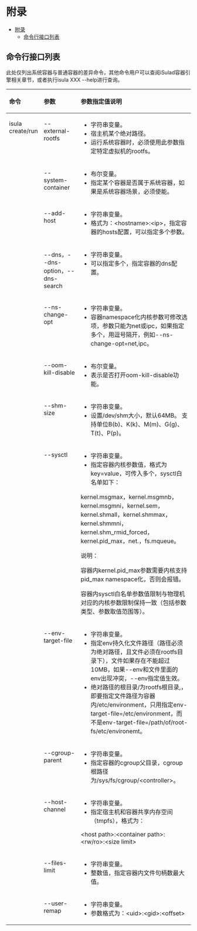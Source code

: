 # 附录

- [附录](#附录)
    - [命令行接口列表](#命令行接口列表)


## 命令行接口列表

此处仅列出系统容器与普通容器的差异命令，其他命令用户可以查阅iSulad容器引擎相关章节，或者执行isula XXX --help进行查询。

<a name="zh-cn_topic_0182200851_table1661120132715"></a>
<table><thead align="left"><tr id="zh-cn_topic_0182200851_row106622062718"><th class="cellrowborder" valign="top" width="15.909999999999998%" id="mcps1.1.4.1.1"><p id="zh-cn_topic_0182200851_p66628072719"><a name="zh-cn_topic_0182200851_p66628072719"></a><a name="zh-cn_topic_0182200851_p66628072719"></a>命令</p>
</th>
<th class="cellrowborder" valign="top" width="20.96%" id="mcps1.1.4.1.2"><p id="zh-cn_topic_0182200851_p180520291382"><a name="zh-cn_topic_0182200851_p180520291382"></a><a name="zh-cn_topic_0182200851_p180520291382"></a>参数</p>
</th>
<th class="cellrowborder" valign="top" width="63.129999999999995%" id="mcps1.1.4.1.3"><p id="zh-cn_topic_0182200851_p16630017279"><a name="zh-cn_topic_0182200851_p16630017279"></a><a name="zh-cn_topic_0182200851_p16630017279"></a>参数指定值说明</p>
</th>
</tr>
</thead>
<tbody><tr id="zh-cn_topic_0182200851_row1566315011273"><td class="cellrowborder" rowspan="13" valign="top" width="15.909999999999998%" headers="mcps1.1.4.1.1 "><p id="zh-cn_topic_0182200851_p19663103273"><a name="zh-cn_topic_0182200851_p19663103273"></a><a name="zh-cn_topic_0182200851_p19663103273"></a>isula create/run</p>
</td>
<td class="cellrowborder" valign="top" width="20.96%" headers="mcps1.1.4.1.2 "><p id="zh-cn_topic_0182200851_p13133631162711"><a name="zh-cn_topic_0182200851_p13133631162711"></a><a name="zh-cn_topic_0182200851_p13133631162711"></a>--external-rootfs</p>
</td>
<td class="cellrowborder" valign="top" width="63.129999999999995%" headers="mcps1.1.4.1.3 "><a name="zh-cn_topic_0182200851_ul9563151193112"></a><a name="zh-cn_topic_0182200851_ul9563151193112"></a><ul id="zh-cn_topic_0182200851_ul9563151193112"><li>字符串变量。</li><li>宿主机某个绝对路径。</li><li>运行系统容器时，必须使用此参数指定特定虚拟机的rootfs。</li></ul>
</td>
</tr>
<tr id="zh-cn_topic_0182200851_row16284133542717"><td class="cellrowborder" valign="top" headers="mcps1.1.4.1.1 "><p id="zh-cn_topic_0182200851_p1244444320276"><a name="zh-cn_topic_0182200851_p1244444320276"></a><a name="zh-cn_topic_0182200851_p1244444320276"></a>--system-container</p>
</td>
<td class="cellrowborder" valign="top" headers="mcps1.1.4.1.2 "><a name="zh-cn_topic_0182200851_ul29491493213"></a><a name="zh-cn_topic_0182200851_ul29491493213"></a><ul id="zh-cn_topic_0182200851_ul29491493213"><li>布尔变量。</li><li>指定某个容器是否属于系统容器，如果是系统容器场景，必须使能。</li></ul>
</td>
</tr>
<tr id="zh-cn_topic_0182200851_row73694524302"><td class="cellrowborder" valign="top" headers="mcps1.1.4.1.1 "><p id="zh-cn_topic_0182200851_p84168531305"><a name="zh-cn_topic_0182200851_p84168531305"></a><a name="zh-cn_topic_0182200851_p84168531305"></a>--add-host</p>
</td>
<td class="cellrowborder" valign="top" headers="mcps1.1.4.1.2 "><a name="zh-cn_topic_0182200851_ul599565718433"></a><a name="zh-cn_topic_0182200851_ul599565718433"></a><ul id="zh-cn_topic_0182200851_ul599565718433"><li>字符串变量。</li><li>格式为：&lt;hostname&gt;:&lt;ip&gt;，指定容器的hosts配置，可以指定多个参数。</li></ul>
</td>
</tr>
<tr id="zh-cn_topic_0182200851_row136653112315"><td class="cellrowborder" valign="top" headers="mcps1.1.4.1.1 "><p id="zh-cn_topic_0182200851_p14571723318"><a name="zh-cn_topic_0182200851_p14571723318"></a><a name="zh-cn_topic_0182200851_p14571723318"></a>--dns，--dns-option，--dns-search</p>
</td>
<td class="cellrowborder" valign="top" headers="mcps1.1.4.1.2 "><a name="zh-cn_topic_0182200851_ul1203182244412"></a><a name="zh-cn_topic_0182200851_ul1203182244412"></a><ul id="zh-cn_topic_0182200851_ul1203182244412"><li>字符串变量。</li><li>可以指定多个，指定容器的dns配置。</li></ul>
</td>
</tr>
<tr id="zh-cn_topic_0182200851_row2222848182715"><td class="cellrowborder" valign="top" headers="mcps1.1.4.1.1 "><p id="zh-cn_topic_0182200851_p182891218289"><a name="zh-cn_topic_0182200851_p182891218289"></a><a name="zh-cn_topic_0182200851_p182891218289"></a>--ns-change-opt</p>
</td>
<td class="cellrowborder" valign="top" headers="mcps1.1.4.1.2 "><a name="zh-cn_topic_0182200851_ul4651332104415"></a><a name="zh-cn_topic_0182200851_ul4651332104415"></a><ul id="zh-cn_topic_0182200851_ul4651332104415"><li>字符串变量。</li><li>容器namespace化内核参数可修改选项，参数只能为net或ipc，如果指定多个，用逗号隔开，例如--ns-change-opt=net,ipc。</li></ul>
</td>
</tr>
<tr id="zh-cn_topic_0182200851_row1165111213119"><td class="cellrowborder" valign="top" headers="mcps1.1.4.1.1 "><p id="zh-cn_topic_0182200851_p82999175019"><a name="zh-cn_topic_0182200851_p82999175019"></a><a name="zh-cn_topic_0182200851_p82999175019"></a>--oom-kill-disable</p>
</td>
<td class="cellrowborder" valign="top" headers="mcps1.1.4.1.2 "><a name="zh-cn_topic_0182200851_ul7426436445"></a><a name="zh-cn_topic_0182200851_ul7426436445"></a><ul id="zh-cn_topic_0182200851_ul7426436445"><li>布尔变量。</li><li>表示是否打开oom-kill-disable功能。</li></ul>
</td>
</tr>
<tr id="zh-cn_topic_0182200851_row104632712116"><td class="cellrowborder" valign="top" headers="mcps1.1.4.1.1 "><p id="zh-cn_topic_0182200851_p1813461625011"><a name="zh-cn_topic_0182200851_p1813461625011"></a><a name="zh-cn_topic_0182200851_p1813461625011"></a>--shm-size</p>
</td>
<td class="cellrowborder" valign="top" headers="mcps1.1.4.1.2 "><a name="zh-cn_topic_0182200851_ul116272884512"></a><a name="zh-cn_topic_0182200851_ul116272884512"></a><ul id="zh-cn_topic_0182200851_ul116272884512"><li>字符串变量。</li><li>设置/dev/shm大小，默认64MB。 支持单位B(b)、K(k)、M(m)、G(g)、T(t)、P(p)。</li></ul>
</td>
</tr>
<tr id="zh-cn_topic_0182200851_row16585112119283"><td class="cellrowborder" valign="top" headers="mcps1.1.4.1.1 "><p id="zh-cn_topic_0182200851_p1615315468296"><a name="zh-cn_topic_0182200851_p1615315468296"></a><a name="zh-cn_topic_0182200851_p1615315468296"></a>--sysctl</p>
</td>
<td class="cellrowborder" valign="top" headers="mcps1.1.4.1.2 "><a name="zh-cn_topic_0182200851_ul1049333019450"></a><a name="zh-cn_topic_0182200851_ul1049333019450"></a><ul id="zh-cn_topic_0182200851_ul1049333019450"><li>字符串变量。</li><li>指定容器内核参数值，格式为key=value，可传入多个，sysctl白名单如下：</li></ul>
<p id="zh-cn_topic_0182200851_p12153124682910"><a name="zh-cn_topic_0182200851_p12153124682910"></a><a name="zh-cn_topic_0182200851_p12153124682910"></a>kernel.msgmax，kernel.msgmnb，kernel.msgmni，kernel.sem，kernel.shmall，kernel.shmmax，kernel.shmmni，  kernel.shm_rmid_forced，kernel.pid_max，net.，fs.mqueue。</p>
<div class="note" id="zh-cn_topic_0182200851_note72211527326"><a name="zh-cn_topic_0182200851_note72211527326"></a><a name="zh-cn_topic_0182200851_note72211527326"></a><span class="notetitle"> 说明： </span><div class="notebody"><p id="zh-cn_topic_0182200851_p1723145210324"><a name="zh-cn_topic_0182200851_p1723145210324"></a><a name="zh-cn_topic_0182200851_p1723145210324"></a>容器内kernel.pid_max参数需要内核支持pid_max namespace化，否则会报错。</p>
<p id="zh-cn_topic_0182200851_p109360115251"><a name="zh-cn_topic_0182200851_p109360115251"></a><a name="zh-cn_topic_0182200851_p109360115251"></a>容器内sysctl白名单参数值限制与物理机对应的内核参数限制保持一致（包括参数类型、参数取值范围等）。</p>
</div></div>
</td>
</tr>
<tr id="zh-cn_topic_0182200851_row785516578292"><td class="cellrowborder" valign="top" headers="mcps1.1.4.1.1 "><p id="zh-cn_topic_0182200851_p4481659122913"><a name="zh-cn_topic_0182200851_p4481659122913"></a><a name="zh-cn_topic_0182200851_p4481659122913"></a>--env-target-file</p>
</td>
<td class="cellrowborder" valign="top" headers="mcps1.1.4.1.2 "><a name="zh-cn_topic_0182200851_ul548533917455"></a><a name="zh-cn_topic_0182200851_ul548533917455"></a><ul id="zh-cn_topic_0182200851_ul548533917455"><li>字符串变量。</li><li>指定env持久化文件路径（路径必须为绝对路径，且文件必须在rootfs目录下），文件如果存在不能超过10MB，如果--env和文件里面的env出现冲突，--env指定值生效。</li><li><span>绝对路径的根目录/为rootfs根目录,，即要指定文件路径为容器内/etc/environment，只用指定env-target-file=/etc/environment，而不是env-target-file=/path/of/root-fs/etc/environemt。</span></li></ul>
</td>
</tr>
<tr id="zh-cn_topic_0182200851_row6385192913114"><td class="cellrowborder" valign="top" headers="mcps1.1.4.1.1 "><p id="zh-cn_topic_0182200851_p738518292315"><a name="zh-cn_topic_0182200851_p738518292315"></a><a name="zh-cn_topic_0182200851_p738518292315"></a>--cgroup-parent</p>
</td>
<td class="cellrowborder" valign="top" headers="mcps1.1.4.1.2 "><a name="zh-cn_topic_0182200851_ul12599144954515"></a><a name="zh-cn_topic_0182200851_ul12599144954515"></a><ul id="zh-cn_topic_0182200851_ul12599144954515"><li>字符串变量。</li><li>指定容器的cgroup父目录，cgroup根路径为/sys/fs/cgroup/&lt;controller&gt;。</li></ul>
</td>
</tr>
<tr id="zh-cn_topic_0182200851_row683110439325"><td class="cellrowborder" valign="top" headers="mcps1.1.4.1.1 "><p id="zh-cn_topic_0182200851_p188311043163218"><a name="zh-cn_topic_0182200851_p188311043163218"></a><a name="zh-cn_topic_0182200851_p188311043163218"></a>--host-channel</p>
</td>
<td class="cellrowborder" valign="top" headers="mcps1.1.4.1.2 "><a name="zh-cn_topic_0182200851_ul79431858144512"></a><a name="zh-cn_topic_0182200851_ul79431858144512"></a><ul id="zh-cn_topic_0182200851_ul79431858144512"><li>字符串变量。</li><li>指定宿主机和容器共享内存空间（tmpfs），格式为：</li></ul>
<p id="zh-cn_topic_0182200851_p890713489326"><a name="zh-cn_topic_0182200851_p890713489326"></a><a name="zh-cn_topic_0182200851_p890713489326"></a>&lt;host path&gt;:&lt;container path&gt;:&lt;rw/ro&gt;:&lt;size limit&gt;</p>
</td>
</tr>
<tr id="zh-cn_topic_0182200851_row69531255173313"><td class="cellrowborder" valign="top" headers="mcps1.1.4.1.1 "><p id="zh-cn_topic_0182200851_p5953145533310"><a name="zh-cn_topic_0182200851_p5953145533310"></a><a name="zh-cn_topic_0182200851_p5953145533310"></a>--files-limit</p>
</td>
<td class="cellrowborder" valign="top" headers="mcps1.1.4.1.2 "><a name="zh-cn_topic_0182200851_ul187604954614"></a><a name="zh-cn_topic_0182200851_ul187604954614"></a><ul id="zh-cn_topic_0182200851_ul187604954614"><li>字符串变量。</li><li>整数值，指定容器内文件句柄数最大值。</li></ul>
</td>
</tr>
<tr id="zh-cn_topic_0182200851_row12779102883511"><td class="cellrowborder" valign="top" headers="mcps1.1.4.1.1 "><p id="zh-cn_topic_0182200851_p08101647154218"><a name="zh-cn_topic_0182200851_p08101647154218"></a><a name="zh-cn_topic_0182200851_p08101647154218"></a>--user-remap</p>
</td>
<td class="cellrowborder" valign="top" headers="mcps1.1.4.1.2 "><a name="zh-cn_topic_0182200851_ul11570181919467"></a><a name="zh-cn_topic_0182200851_ul11570181919467"></a><ul id="zh-cn_topic_0182200851_ul11570181919467"><li>字符串变量。</li><li>参数格式为：&lt;uid&gt;:&lt;gid&gt;:&lt;offset&gt;</li></ul>
</td>
</tr>
</tbody>
</table>

